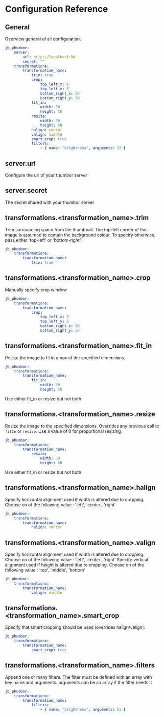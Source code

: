 Configuration Reference
=======================

General
-------

Overview general of all configuration.

``` yml
jb_phumbor:
    server:
        url: http://localhost:80
        secret: ""
    transformations:
        transformation_name:
            trim: true
            crop:
                top_left_x: 5
                top_left_y: 5
                bottom_right_x: 50
                bottom_right_y: 50
            fit_in:
                width: 50
                height: 50
            resize:
                width: 50
                height: 50
            halign: center
            valign: middle
            smart_crop: true
            filters:
                - { name: "brightness", arguments: 52 }
```

server.url
----------

Configure the url of your thumbor server

server.secret
-------------

The secret shared with your thumbor server

transformations.<transformation_name>.trim
------------------------------------------

Trim surrounding space from the thumbnail. The top-left corner of the image is assumed to contain the background colour.
To specify otherwise, pass either 'top-left' or 'bottom-right'.

``` yml
jb_phumbor:
    transformations:
        transformation_name:
            trim: true
```

transformations.<transformation_name>.crop
------------------------------------------

Manually specify crop window

``` yml
jb_phumbor:
    transformations:
        transformation_name:
            crop:
                top_left_x: 5
                top_left_y: 5
                bottom_right_x: 50
                bottom_right_y: 50
```

transformations.<transformation_name>.fit_in
--------------------------------------------

Resize the image to fit in a box of the specified dimensions.

``` yml
jb_phumbor:
    transformations:
        transformation_name:
            fit_in:
                width: 50
                height: 50
```

Use either fit_in or resize but not both

transformations.<transformation_name>.resize
--------------------------------------------

Resize the image to the specified dimensions. Overrides any previous call to `fitIn` or `resize`.
Use a value of 0 for proportional resizing.

``` yml
jb_phumbor:
    transformations:
        transformation_name:
            resize:
                width: 50
                height: 50
```

Use either fit_in or resize but not both

transformations.<transformation_name>.halign
--------------------------------------------

Specify horizontal alignment used if width is altered due to cropping. Choose on of the following value : 'left', 'center', 'right'

``` yml
jb_phumbor:
    transformations:
        transformation_name:
            halign: center
```

transformations.<transformation_name>.valign
--------------------------------------------

Specify horizontal alignment used if width is altered due to cropping. Choose on of the following value : 'left', 'center', 'right'
Specify vertical alignment used if height is altered due to cropping. Choose on of the following value : 'top', 'middle', 'bottom'

``` yml
jb_phumbor:
    transformations:
        transformation_name:
            valign: middle
```

transformations.<transformation_name>.smart_crop
------------------------------------------------

Specify that smart cropping should be used (overrides halign/valign).

``` yml
jb_phumbor:
    transformations:
        transformation_name:
            smart_crop: true
```

transformations.<transformation_name>.filters
---------------------------------------------

Append one or many filters.
The filter must be defined with an array with key name and arguments.
arguments can be an array if the filter needs it

``` yml
jb_phumbor:
    transformations:
        transformation_name:
            filters:
                - { name: "brightness", arguments: 52 }
```